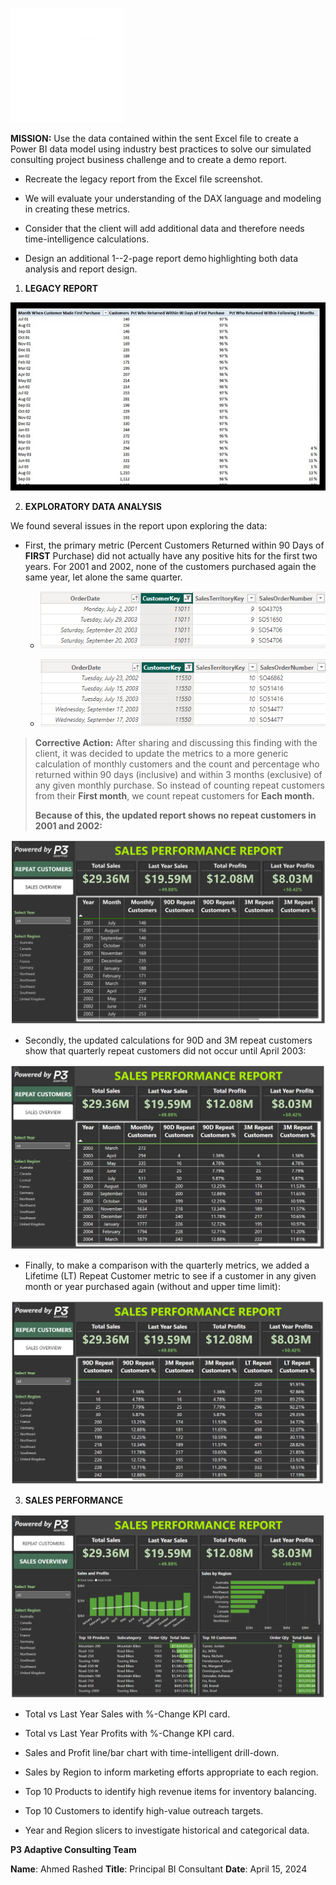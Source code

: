 ![](img/image0.png)

**MISSION:** Use the data contained within the sent Excel file to create
a Power BI data model using industry best practices to solve our
simulated consulting project business challenge and to create a demo
report.

-   Recreate the legacy report from the Excel file screenshot.

-   We will evaluate your understanding of the DAX language and modeling
    in creating these metrics.

-   Consider that the client will add additional data and therefore
    needs time-intelligence calculations.

-   Design an additional 1--2-page report demo highlighting both data
    analysis and report design.

1.  **LEGACY REPORT**

![](img/image1.png)

2.  **EXPLORATORY DATA ANALYSIS**

We found several issues in the report upon exploring the data:

-   First, the primary metric (Percent Customers Returned within 90 Days
    of **FIRST** Purchase) did not actually have any positive hits for
    the first two years. For 2001 and 2002, none of the customers
    purchased again the same year, let alone the same quarter.

    -   ![](img/image2.png)

    -   ![](img/image3.png)

> **Corrective Action:** After sharing and discussing this finding with
> the client, it was decided to update the metrics to a more generic
> calculation of monthly customers and the count and percentage who
> returned within 90 days (inclusive) and within 3 months (exclusive) of
> any given monthly purchase. So instead of counting repeat customers
> from their **First month**, we count repeat customers for **Each
> month.**
>
> **Because of this, the updated report shows no repeat customers in
> 2001 and 2002:**

![](img/image4.png)

-   Secondly, the updated calculations for 90D and 3M repeat customers
    show that quarterly repeat customers did not occur until April 2003:

![](img/image5.png)

-   Finally, to make a comparison with the quarterly metrics, we added a
    Lifetime (LT) Repeat Customer metric to see if a customer in any
    given month or year purchased again (without and upper time limit):

![](img/image6.png)

3.  **SALES PERFORMANCE**

![](img/image7.png)

-   Total vs Last Year Sales with %-Change KPI card.

-   Total vs Last Year Profits with %-Change KPI card.

-   Sales and Profit line/bar chart with time-intelligent drill-down.

-   Sales by Region to inform marketing efforts appropriate to each
    region.

-   Top 10 Products to identify high revenue items for inventory
    balancing.

-   Top 10 Customers to identify high-value outreach targets.

-   Year and Region slicers to investigate historical and categorical
    data.


**P3 Adaptive Consulting Team**

**Name**: Ahmed Rashed **Title**: Principal BI Consultant **Date**:
April 15, 2024
